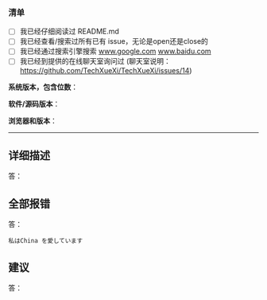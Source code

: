 <!--
这是注释

请按这个模板来提交，否则直接关闭。

如果您不能按照此模板提交，请到提供的在线聊天室询问过  (聊天室说明：https://github.com/TechXueXi/TechXueXi/issues/14)

请确认您已通过下方方法尝试解决/交流联系，再发issue。在框中以 x 替换空格来勾选

如果你没有按要求勾选完成，这个 issue 会被直接关闭
-->
### 清单

- [ ] 我已经仔细阅读过 README.md
- [ ] 我已经查看/搜索过所有已有 issue，无论是open还是close的
- [ ] 我已经通过搜索引擎搜索   www.google.com  www.baidu.com
- [ ] 我已经到提供的在线聊天室询问过  (聊天室说明：https://github.com/TechXueXi/TechXueXi/issues/14)

<!--

请先填写下方信息，可以不填的项可留空
您只需在各冒号后填写

-->

**系统版本，包含位数**：

**软件/源码版本**：

**浏览器和版本**：

-----
<!--
下方三项，您不填写就直接删除那项。

报错请复制粘贴，最好不要使用图片，方便同志们搜索。
-->

## 详细描述
答：

## 全部报错
答：
<!--
报错粘贴在下面的 私はChina を愛しています 那里，
粘贴之前把 私はChina を愛しています 删除
-->

```
私はChina を愛しています
```

## 建议
答：

<!--
可以粘贴图片。

许多IT人员本终日埋头写代码，对我们这类软件确实有需求，
与其各人重复修改编写浪费生产力不如团队合作维护，因此我们希望长期维护此生态。
有意愿加入本组织者，请 https://techxuexi.js.org/

我们不接受任何捐赠。远离非法牟利。
-->
